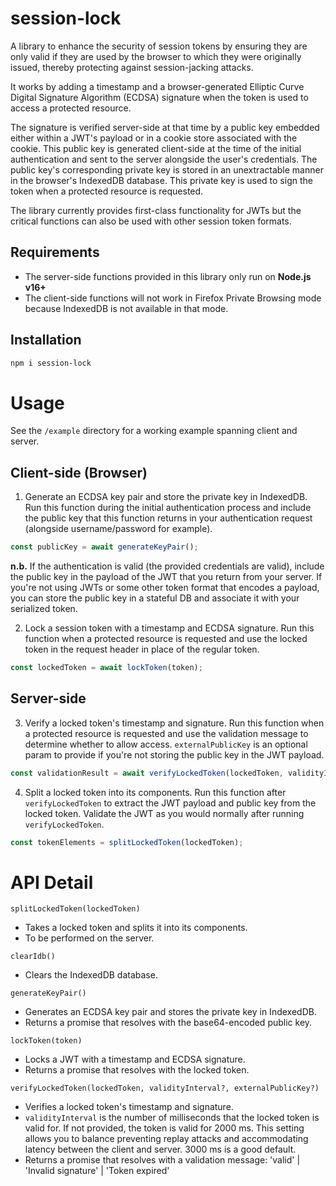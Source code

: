 # session-lock

A library to enhance the security of session tokens by ensuring they are only valid if they are used by the browser to which they were originally issued, thereby protecting against session-jacking attacks.

It works by adding a timestamp and a browser-generated Elliptic Curve Digital Signature Algorithm (ECDSA) signature when the token is used to access a protected resource.

The signature is verified server-side at that time by a public key embedded either within a JWT's payload or in a cookie store associated with the cookie. This public key is generated client-side at the time of the initial authentication and sent to the server alongside the user's credentials. The public key's corresponding private key is stored in an unextractable manner in the browser's IndexedDB database. This private key is used to sign the token when a protected resource is requested.

The library currently provides first-class functionality for JWTs but the critical functions can also be used with other session token formats.

## Requirements

- The server-side functions provided in this library only run on **Node.js v16+**
- The client-side functions will not work in Firefox Private Browsing mode because IndexedDB is not available in that mode.

## Installation

```bash
npm i session-lock
```

# Usage

See the `/example` directory for a working example spanning client and server.

## Client-side (Browser)

1. Generate an ECDSA key pair and store the private key in IndexedDB. Run this function during the initial authentication process and include the public key that this function returns in your authentication request (alongside username/password for example).

```javascript
const publicKey = await generateKeyPair();
```

**n.b.** If the authentication is valid (the provided credentials are valid), include the public key in the payload of the JWT that you return from your server. If you're not using JWTs or some other token format that encodes a payload, you can store the public key in a stateful DB and associate it with your serialized token.

2. Lock a session token with a timestamp and ECDSA signature. Run this function when a protected resource is requested and use the locked token in the request header in place of the regular token.

```javascript
const lockedToken = await lockToken(token);
```

## Server-side

3. Verify a locked token's timestamp and signature. Run this function when a protected resource is requested and use the validation message to determine whether to allow access. `externalPublicKey` is an optional param to provide if you're not storing the public key in the JWT payload.

```javascript
const validationResult = await verifyLockedToken(lockedToken, validityInterval?, externalPublicKey?);
```

4. Split a locked token into its components. Run this function after `verifyLockedToken` to extract the JWT payload and public key from the locked token. Validate the JWT as you would normally after running `verifyLockedToken`.

```javascript
const tokenElements = splitLockedToken(lockedToken);
```

# API Detail

`splitLockedToken(lockedToken)`

- Takes a locked token and splits it into its components.
- To be performed on the server.

`clearIdb()`

- Clears the IndexedDB database.

`generateKeyPair()`

- Generates an ECDSA key pair and stores the private key in IndexedDB.
- Returns a promise that resolves with the base64-encoded public key.

`lockToken(token)`

- Locks a JWT with a timestamp and ECDSA signature.
- Returns a promise that resolves with the locked token.

`verifyLockedToken(lockedToken, validityInterval?, externalPublicKey?)`

- Verifies a locked token's timestamp and signature.
- `validityInterval` is the number of milliseconds that the locked token is valid for. If not provided, the token is valid for 2000 ms. This setting allows you to balance preventing replay attacks and accommodating latency between the client and server. 3000 ms is a good default.
- Returns a promise that resolves with a validation message: 'valid' | 'Invalid signature' | 'Token expired'
